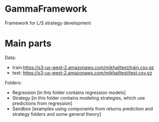 # GammaFramework
Framework for L/S strategy development
# Main parts
Data: 
* train:https://s3-us-west-2.amazonaws.com/mikhailtest/train.csv.gz
* test: https://s3-us-west-2.amazonaws.com/mikhailtest/test.csv.gz

Folders:
* Regression [in this folder contains regression models]
* Strategy [in this folder contains modeling strategies, which use predictions from regression]
* Sandbox [examples using components from returns prediction and strategy folders and some general theory]
